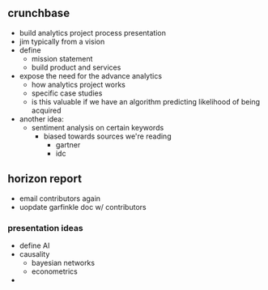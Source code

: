 ## crunchbase
- build analytics project process presentation
- jim typically from a vision 
- define
	- mission statement 
	- build product and services 
- expose the need for the advance analytics
	- how analytics project works
	- specific case studies
	- is this valuable if we have an algorithm predicting likelihood of being acquired
- another idea:
	- sentiment analysis on certain keywords
		- biased towards sources we're reading
			- gartner 
			- idc
## horizon report
- email contributors again
- uopdate garfinkle doc w/ contributors

### presentation ideas
- define AI
- causality
	- bayesian networks
	- econometrics
- 